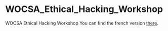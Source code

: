 # WOCSA_Ethical_Hacking_Workshop
WOCSA Ethical Hacking Workshop
You can find the french version [there](README_FR.md).

